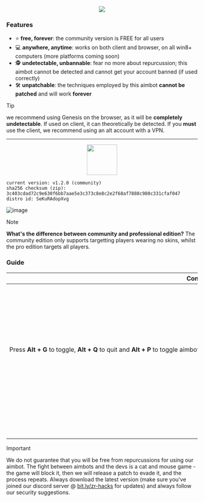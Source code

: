 <p align="center">
  <img src="https://github.com/ZR-Scripting-Squad/genesis/assets/157523173/e1934ce0-2067-4219-9b29-d39f68378d7f" />
<!--   <img src="https://github.com/CtrlAltExecute/genesis/assets/157523173/94b04d67-7b09-4cf9-b30f-020469b3590a" /> -->
</p>



### Features

- ⭐ **free, forever**: the community version is FREE for all users
- 💻 **anywhere, anytime**: works on both client and browser, on all win8+ computers (more platforms coming soon)
- 🕵️ **undetectable, unbannable**: fear no more about repurcussion; this aimbot cannot be detected and cannot get your account banned (if used correctly)
- 🛠️ **unpatchable**: the techniques employed by this aimbot **cannot be patched** and will work **forever**

> [!TIP]
> we recommend using Genesis on the browser, as it will be **completely undetectable**. If used on client, it can theoretically be detected. If you **must** use the client, we recommend using an alt account with a VPN.

<hr />
<p align="center">
  <a href="https://sourceforge.net/projects/zss-genesis/">
  <img src="https://github.com/ZR-Scripting-Squad/genesis/assets/157523173/c8b6dea9-6989-49a1-851a-678ab02f312c" height="80" />
  </a>
</p>


```
current version: v1.2.0 (community)
sha256 checksum (zip): 3c403cdad72c9e630f6bb7aae5e3c373c8e8c2e2f68af7888c980c331cfaf047
distro id: SeKuRAdopXvg
```

![image](https://github.com/ZR-Scripting-Squad/genesis/assets/157523173/fdca957c-fdb9-466d-ab3a-e46af67c6be8)


> [!NOTE]
> **What's the difference between community and professional edition?** The community edition only supports targetting players wearing no skins, whilst the pro edition targets all players.

### Guide

| Controls | Installation |
|-|-|
| Press **Alt + G** to toggle, **Alt + Q** to quit and **Alt + P** to toggle aimbot prediction.<br/><br/><br/><br/> <img src="https://github.com/ZR-Scripting-Squad/genesis/assets/157523173/c8b6dea9-6989-49a1-851a-678ab02f312c" height="0" width="1000px" />  | It's quick n' easy.<br><br><br>After downloading the `.zip` file, extract it and run the `exe` inside. Make sure that if you move the location of the executable, you move the other files with it too.|

> [!IMPORTANT]
> We do not guarantee that you will be free from repurcussions for using our aimbot. The fight between aimbots and the devs is a cat and mouse game - the game will block it, then we will release a patch to evade it, and the process repeats. Always download the latest version (make sure you've joined our discord server @ [bit.ly/zr-hacks](https://bit.ly/zr-hacks) for updates) and always follow our security suggestions.
